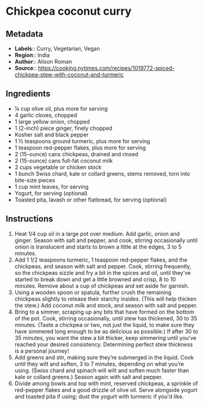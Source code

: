 # Chickpea coconut curry

## Metadata

- **Labels**:: Curry, Vegetarian, Vegan
- **Region**:: India
- **Author**:: Alison Roman
- **Source**:: <https://cooking.nytimes.com/recipes/1019772-spiced-chickpea-stew-with-coconut-and-turmeric>

## Ingredients

- ¼ cup olive oil, plus more for serving
- 4 garlic cloves, chopped
- 1 large yellow onion, chopped
- 1 (2-inch) piece ginger, finely chopped
- Kosher salt and black pepper
- 1 ½ teaspoons ground turmeric, plus more for serving
- 1 teaspoon red-pepper flakes, plus more for serving
- 2 (15-ounce) cans chickpeas, drained and rinsed
- 2 (15-ounce) cans full-fat coconut milk
- 2 cups vegetable or chicken stock
- 1 bunch Swiss chard, kale or collard greens, stems removed, torn into bite-size pieces
- 1 cup mint leaves, for serving
- Yogurt, for serving (optional)
- Toasted pita, lavash or other flatbread, for serving (optional)

## Instructions

1. Heat 1/4 cup oil in a large pot over medium. Add garlic, onion and ginger. Season with salt and pepper, and cook, stirring occasionally until onion is translucent and starts to brown a little at the edges, 3 to 5 minutes.
2. Add 1 1/2 teaspoons turmeric, 1 teaspoon red-pepper flakes, and the chickpeas, and season with salt and pepper. Cook, stirring frequently, so the chickpeas sizzle and fry a bit in the spices and oil, until they’ve started to break down and get a little browned and crisp, 8 to 10 minutes. Remove about a cup of chickpeas and set aside for garnish.
3. Using a wooden spoon or spatula, further crush the remaining chickpeas slightly to release their starchy insides. (This will help thicken the stew.) Add coconut milk and stock, and season with salt and pepper.
4. Bring to a simmer, scraping up any bits that have formed on the bottom of the pot. Cook, stirring occasionally, until stew has thickened, 30 to 35 minutes. (Taste a chickpea or two, not just the liquid, to make sure they have simmered long enough to be as delicious as possible.) If after 30 to 35 minutes, you want the stew a bit thicker, keep simmering until you've reached your desired consistency. Determining perfect stew thickness is a personal journey!
5. Add greens and stir, making sure they’re submerged in the liquid. Cook until they wilt and soften, 3 to 7 minutes, depending on what you’re using. (Swiss chard and spinach will wilt and soften much faster than kale or collard greens.) Season again with salt and pepper.
6. Divide among bowls and top with mint, reserved chickpeas, a sprinkle of red-pepper flakes and a good drizzle of olive oil. Serve alongside yogurt and toasted pita if using; dust the yogurt with turmeric if you'd like.
